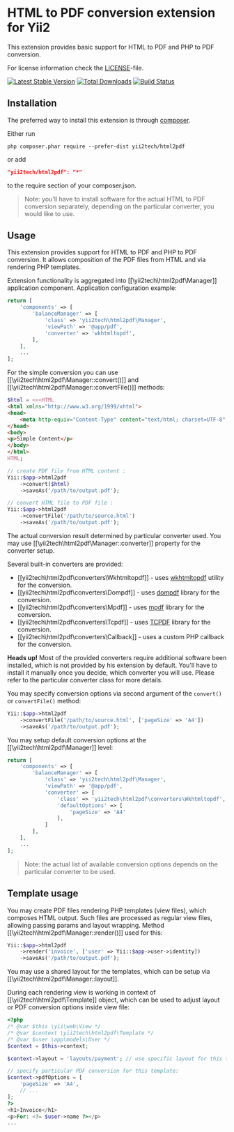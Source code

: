 HTML to PDF conversion extension for Yii2
=========================================

This extension provides basic support for HTML to PDF and PHP to PDF conversion.

For license information check the [LICENSE](LICENSE.md)-file.

[![Latest Stable Version](https://poser.pugx.org/yii2tech/html2pdf/v/stable.png)](https://packagist.org/packages/yii2tech/html2pdf)
[![Total Downloads](https://poser.pugx.org/yii2tech/html2pdf/downloads.png)](https://packagist.org/packages/yii2tech/html2pdf)
[![Build Status](https://travis-ci.org/yii2tech/html2pdf.svg?branch=master)](https://travis-ci.org/yii2tech/html2pdf)


Installation
------------

The preferred way to install this extension is through [composer](http://getcomposer.org/download/).

Either run

```
php composer.phar require --prefer-dist yii2tech/html2pdf
```

or add

```json
"yii2tech/html2pdf": "*"
```

to the require section of your composer.json.

> Note: you'll have to install software for the actual HTML to PDF conversion separately, depending on the
  particular converter, you would like to use.


Usage
-----

This extension provides support for HTML to PDF and PHP to PDF conversion. It allows composition of the PDF files
from HTML and via rendering PHP templates.

Extension functionality is aggregated into [[\yii2tech\html2pdf\Manager]] application component.
Application configuration example:

```php
return [
    'components' => [
        'balanceManager' => [
            'class' => 'yii2tech\html2pdf\Manager',
            'viewPath' => '@app/pdf',
            'converter' => 'wkhtmltopdf',
        ],
    ],
    ...
];
```

For the simple conversion you can use [[\yii2tech\html2pdf\Manager::convert()]] and [[\yii2tech\html2pdf\Manager::convertFile()]] methods:

```php
$html = <<<HTML
<html xmlns="http://www.w3.org/1999/xhtml">
<head>
    <meta http-equiv="Content-Type" content="text/html; charset=UTF-8" />
</head>
<body>
<p>Simple Content</p>
</body>
</html>
HTML;

// create PDF file from HTML content :
Yii::$app->html2pdf
    ->convert($html)
    ->saveAs('/path/to/output.pdf');

// convert HTML file to PDF file :
Yii::$app->html2pdf
    ->convertFile('/path/to/source.html')
    ->saveAs('/path/to/output.pdf');
```

The actual conversion result determined by particular converter used.
You may use [[\yii2tech\html2pdf\Manager::converter]] property for the converter setup.

Several built-in converters are provided:

 - [[yii2tech\html2pdf\converters\Wkhtmltopdf]] - uses [wkhtmltopdf](http://wkhtmltopdf.org/) utility for the conversion.
 - [[yii2tech\html2pdf\converters\Dompdf]] - uses [dompdf](https://github.com/dompdf/dompdf) library for the conversion.
 - [[yii2tech\html2pdf\converters\Mpdf]] - uses [mpdf](https://github.com/mpdf/mpdf) library for the conversion.
 - [[yii2tech\html2pdf\converters\Tcpdf]] - uses [TCPDF](http://www.tcpdf.org) library for the conversion.
 - [[yii2tech\html2pdf\converters\Callback]] - uses a custom PHP callback for the conversion.

**Heads up!** Most of the provided converters require additional software been installed, which is not provided by
his extension by default. You'll have to install it manually once you decide, which converter you will use.
Please refer to the particular converter class for more details.

You may specify conversion options via second argument of the `convert()` or `convertFile()` method:

```php
Yii::$app->html2pdf
    ->convertFile('/path/to/source.html', ['pageSize' => 'A4'])
    ->saveAs('/path/to/output.pdf');
```

You may setup default conversion options at the [[\yii2tech\html2pdf\Manager]] level:

```php
return [
    'components' => [
        'balanceManager' => [
            'class' => 'yii2tech\html2pdf\Manager',
            'viewPath' => '@app/pdf',
            'converter' => [
                'class' => 'yii2tech\html2pdf\converters\Wkhtmltopdf',
                'defaultOptions' => [
                    'pageSize' => 'A4'
                ],
            ]
        ],
    ],
    ...
];
```

> Note: the actual list of available conversion options depends on the particular converter to be used.


## Template usage <span id="template-usage"></span>

You may create PDF files rendering PHP templates (view files), which composes HTML output.
Such files are processed as regular view files, allowing passing params and layout wrapping.
Method [[\yii2tech\html2pdf\Manager::render()]] used for this:

```php
Yii::$app->html2pdf
    ->render('invoice', ['user' => Yii::$app->user->identity])
    ->saveAs('/path/to/output.pdf');
```

You may use a shared layout for the templates, which can be setup via [[\yii2tech\html2pdf\Manager::layout]].

During each rendering view is working in context of [[\yii2tech\html2pdf\Template]] object, which can be used to adjust
layout or PDF conversion options inside view file:

```php
<?php
/* @var $this \yii\web\View */
/* @var $context \yii2tech\html2pdf\Template */
/* @var $user \app\models\User */
$context = $this->context;

$context->layout = 'layouts/payment'; // use specific layout for this template

// specify particular PDF conversion for this template:
$context->pdfOptions = [
    'pageSize' => 'A4',
    // ...
];
?>
<h1>Invoice</h1>
<p>For: <?= $user->name ?></p>
...
```
